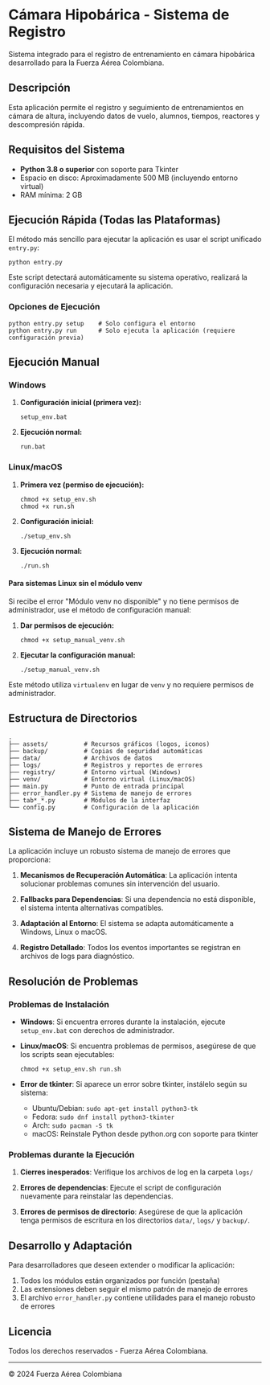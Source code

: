 # Cámara Hipobárica - Sistema de Registro

Sistema integrado para el registro de entrenamiento en cámara hipobárica desarrollado para la Fuerza Aérea Colombiana.

## Descripción

Esta aplicación permite el registro y seguimiento de entrenamientos en cámara de altura, incluyendo datos de vuelo, alumnos, tiempos, reactores y descompresión rápida.

## Requisitos del Sistema

- **Python 3.8 o superior** con soporte para Tkinter
- Espacio en disco: Aproximadamente 500 MB (incluyendo entorno virtual)
- RAM mínima: 2 GB

## Ejecución Rápida (Todas las Plataformas)

El método más sencillo para ejecutar la aplicación es usar el script unificado `entry.py`:

```
python entry.py
```

Este script detectará automáticamente su sistema operativo, realizará la configuración necesaria y ejecutará la aplicación.

### Opciones de Ejecución

```
python entry.py setup    # Solo configura el entorno
python entry.py run      # Solo ejecuta la aplicación (requiere configuración previa)
```

## Ejecución Manual

### Windows

1. **Configuración inicial (primera vez):**
   ```
   setup_env.bat
   ```

2. **Ejecución normal:**
   ```
   run.bat
   ```

### Linux/macOS

1. **Primera vez (permiso de ejecución):**
   ```
   chmod +x setup_env.sh
   chmod +x run.sh
   ```

2. **Configuración inicial:**
   ```
   ./setup_env.sh
   ```

3. **Ejecución normal:**
   ```
   ./run.sh
   ```

#### Para sistemas Linux sin el módulo venv

Si recibe el error "Módulo venv no disponible" y no tiene permisos de administrador, use el método de configuración manual:

1. **Dar permisos de ejecución:**
   ```
   chmod +x setup_manual_venv.sh
   ```

2. **Ejecutar la configuración manual:**
   ```
   ./setup_manual_venv.sh
   ```

Este método utiliza `virtualenv` en lugar de `venv` y no requiere permisos de administrador.

## Estructura de Directorios

```
.
├── assets/          # Recursos gráficos (logos, iconos)
├── backup/          # Copias de seguridad automáticas
├── data/            # Archivos de datos
├── logs/            # Registros y reportes de errores
├── registry/        # Entorno virtual (Windows)
├── venv/            # Entorno virtual (Linux/macOS)
├── main.py          # Punto de entrada principal
├── error_handler.py # Sistema de manejo de errores
├── tab*_*.py        # Módulos de la interfaz
└── config.py        # Configuración de la aplicación
```

## Sistema de Manejo de Errores

La aplicación incluye un robusto sistema de manejo de errores que proporciona:

1. **Mecanismos de Recuperación Automática**: La aplicación intenta solucionar problemas comunes sin intervención del usuario.

2. **Fallbacks para Dependencias**: Si una dependencia no está disponible, el sistema intenta alternativas compatibles.

3. **Adaptación al Entorno**: El sistema se adapta automáticamente a Windows, Linux o macOS.

4. **Registro Detallado**: Todos los eventos importantes se registran en archivos de logs para diagnóstico.

## Resolución de Problemas

### Problemas de Instalación

- **Windows**: Si encuentra errores durante la instalación, ejecute `setup_env.bat` con derechos de administrador.

- **Linux/macOS**: Si encuentra problemas de permisos, asegúrese de que los scripts sean ejecutables:
  ```
  chmod +x setup_env.sh run.sh
  ```

- **Error de tkinter**: Si aparece un error sobre tkinter, instálelo según su sistema:
  - Ubuntu/Debian: `sudo apt-get install python3-tk`
  - Fedora: `sudo dnf install python3-tkinter`
  - Arch: `sudo pacman -S tk`
  - macOS: Reinstale Python desde python.org con soporte para tkinter

### Problemas durante la Ejecución

1. **Cierres inesperados**: Verifique los archivos de log en la carpeta `logs/`

2. **Errores de dependencias**: Ejecute el script de configuración nuevamente para reinstalar las dependencias.

3. **Errores de permisos de directorio**: Asegúrese de que la aplicación tenga permisos de escritura en los directorios `data/`, `logs/` y `backup/`.

## Desarrollo y Adaptación

Para desarrolladores que deseen extender o modificar la aplicación:

1. Todos los módulos están organizados por función (pestaña)
2. Las extensiones deben seguir el mismo patrón de manejo de errores
3. El archivo `error_handler.py` contiene utilidades para el manejo robusto de errores

## Licencia

Todos los derechos reservados - Fuerza Aérea Colombiana.

---

© 2024 Fuerza Aérea Colombiana